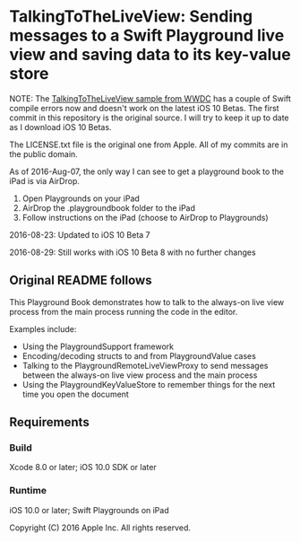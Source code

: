 # TalkingToTheLiveView: Sending messages to a Swift Playground live view and saving data to its key-value store

NOTE: The [TalkingToTheLiveView sample from WWDC](https://developer.apple.com/library/prerelease/content/samplecode/TalkingToTheLiveView/Introduction/Intro.html) has a couple of Swift compile errors now and doesn't work on the latest iOS 10 Betas. The first commit in this repository is the original source. I will try to keep it up to date as I download iOS 10 Betas.

The LICENSE.txt file is the original one from Apple. All of my commits are in the public domain.

As of 2016-Aug-07, the only way I can see to get a playground book to the iPad is via AirDrop.  

1. Open Playgrounds on your iPad 
2. AirDrop the .playgroundbook folder to the iPad
3. Follow instructions on the iPad (choose to AirDrop to Playgrounds)

2016-08-23: Updated to iOS 10 Beta 7

2016-08-29: Still works with iOS 10 Beta 8 with no further changes

## Original README follows

This Playground Book demonstrates how to talk to the always-on live view process from the main process running the code in the editor.

Examples include:

  - Using the PlaygroundSupport framework
  - Encoding/decoding structs to and from PlaygroundValue cases
  - Talking to the PlaygroundRemoteLiveViewProxy to send messages between the always-on live view process and the main process
  - Using the PlaygroundKeyValueStore to remember things for the next time you open the document

## Requirements

### Build

Xcode 8.0 or later; iOS 10.0 SDK or later

### Runtime

iOS 10.0 or later; Swift Playgrounds on iPad

Copyright (C) 2016 Apple Inc. All rights reserved.
